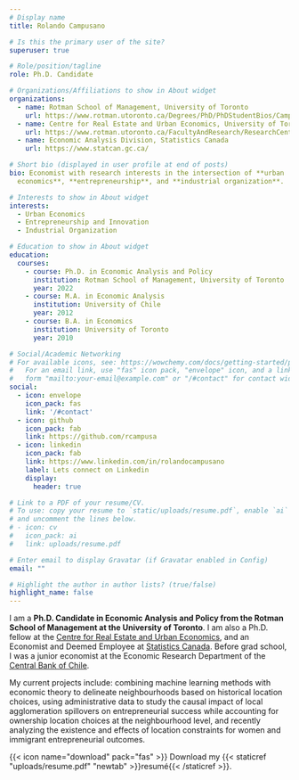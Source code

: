 ```yaml
---
# Display name
title: Rolando Campusano

# Is this the primary user of the site?
superuser: true

# Role/position/tagline
role: Ph.D. Candidate

# Organizations/Affiliations to show in About widget
organizations:
  - name: Rotman School of Management, University of Toronto
    url: https://www.rotman.utoronto.ca/Degrees/PhD/PhDStudentBios/Campusano-Rolando
  - name: Centre for Real Estate and Urban Economics, University of Toronto
    url: https://www.rotman.utoronto.ca/FacultyAndResearch/ResearchCentres/CRE
  - name: Economic Analysis Division, Statistics Canada
    url: https://www.statcan.gc.ca/

# Short bio (displayed in user profile at end of posts)
bio: Economist with research interests in the intersection of **urban
  economics**, **entrepreneurship**, and **industrial organization**. 

# Interests to show in About widget
interests:
  - Urban Economics
  - Entrepreneurship and Innovation
  - Industrial Organization

# Education to show in About widget
education:
  courses:
    - course: Ph.D. in Economic Analysis and Policy
      institution: Rotman School of Management, University of Toronto
      year: 2022
    - course: M.A. in Economic Analysis
      institution: University of Chile
      year: 2012
    - course: B.A. in Economics
      institution: University of Toronto
      year: 2010

# Social/Academic Networking
# For available icons, see: https://wowchemy.com/docs/getting-started/page-builder/#icons
#   For an email link, use "fas" icon pack, "envelope" icon, and a link in the
#   form "mailto:your-email@example.com" or "/#contact" for contact widget.
social:
  - icon: envelope
    icon_pack: fas
    link: '/#contact'
  - icon: github
    icon_pack: fab
    link: https://github.com/rcampusa
  - icon: linkedin
    icon_pack: fab
    link: https://www.linkedin.com/in/rolandocampusano
    label: Lets connect on Linkedin
    display:
      header: true

# Link to a PDF of your resume/CV.
# To use: copy your resume to `static/uploads/resume.pdf`, enable `ai` icons in `params.toml`, 
# and uncomment the lines below.
# - icon: cv
#   icon_pack: ai
#   link: uploads/resume.pdf

# Enter email to display Gravatar (if Gravatar enabled in Config)
email: ""

# Highlight the author in author lists? (true/false)
highlight_name: false
---
```

I am a **Ph.D. Candidate in Economic Analysis and Policy from the Rotman School of Management at the University of Toronto**. I am also a Ph.D. fellow at the [Centre for Real Estate and Urban Economics](https://www.rotman.utoronto.ca/FacultyAndResearch/ResearchCentres/CRE), and an Economist and Deemed Employee at [Statistics Canada](https://www.statcan.gc.ca/eng/start). Before grad school, I was a junior economist at the Economic Research Department of the [Central Bank of Chile](https://www.bcentral.cl/en/home).

My current projects include: combining machine learning methods with economic theory to delineate neighbourhoods based on historical location choices, using administrative data to study the causal impact of local agglomeration spillovers on entrepreneurial success while accounting for ownership location choices at the neighbourhood level, and recently analyzing the existence and effects of location constraints for women and immigrant entrepreneurial outcomes.

{{< icon name="download" pack="fas" >}} Download my {{< staticref "uploads/resume.pdf" "newtab" >}}resumé{{< /staticref >}}.
